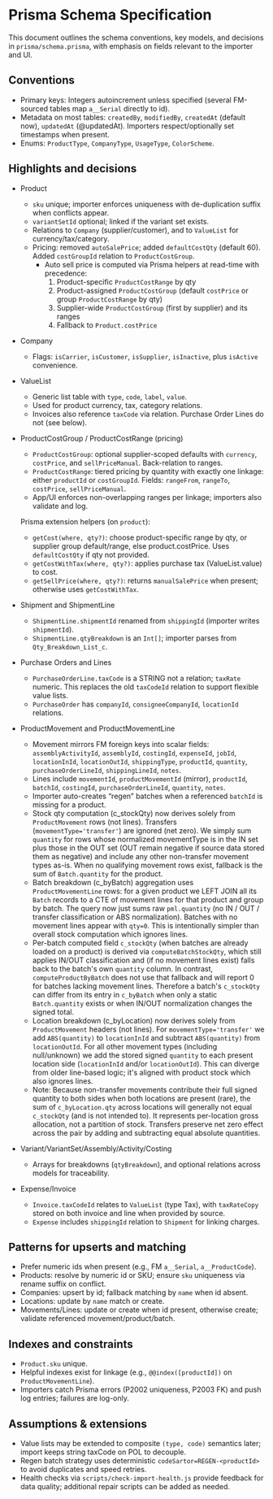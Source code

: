 # Prisma Schema Specification

This document outlines the schema conventions, key models, and decisions in `prisma/schema.prisma`, with emphasis on fields relevant to the importer and UI.

## Conventions

- Primary keys: Integers autoincrement unless specified (several FM-sourced tables map `a__Serial` directly to id).
- Metadata on most tables: `createdBy`, `modifiedBy`, `createdAt` (default now), `updatedAt` (@updatedAt). Importers respect/optionally set timestamps when present.
- Enums: `ProductType`, `CompanyType`, `UsageType`, `ColorScheme`.

## Highlights and decisions

- Product

  - `sku` unique; importer enforces uniqueness with de-duplication suffix when conflicts appear.
  - `variantSetId` optional; linked if the variant set exists.
  - Relations to `Company` (supplier/customer), and to `ValueList` for currency/tax/category.
  - Pricing: removed `autoSalePrice`; added `defaultCostQty` (default 60). Added `costGroupId` relation to `ProductCostGroup`.
    - Auto sell price is computed via Prisma helpers at read-time with precedence:
      1. Product-specific `ProductCostRange` by qty
      2. Product-assigned `ProductCostGroup` (default `costPrice` or group `ProductCostRange` by qty)
      3. Supplier-wide `ProductCostGroup` (first by supplier) and its ranges
      4. Fallback to `Product.costPrice`

- Company

  - Flags: `isCarrier`, `isCustomer`, `isSupplier`, `isInactive`, plus `isActive` convenience.

- ValueList

  - Generic list table with `type`, `code`, `label`, `value`.
  - Used for product currency, tax, category relations.
  - Invoices also reference `taxCode` via relation. Purchase Order Lines do not (see below).

- ProductCostGroup / ProductCostRange (pricing)

  - `ProductCostGroup`: optional supplier-scoped defaults with `currency`, `costPrice`, and `sellPriceManual`. Back-relation to ranges.
  - `ProductCostRange`: tiered pricing by quantity with exactly one linkage: either `productId` or `costGroupId`. Fields: `rangeFrom`, `rangeTo`, `costPrice`, `sellPriceManual`.
  - App/UI enforces non-overlapping ranges per linkage; importers also validate and log.

  Prisma extension helpers (on `product`):

  - `getCost(where, qty?)`: choose product-specific range by qty, or supplier group default/range, else product.costPrice. Uses `defaultCostQty` if qty not provided.
  - `getCostWithTax(where, qty?)`: applies purchase tax (ValueList.value) to cost.
  - `getSellPrice(where, qty?)`: returns `manualSalePrice` when present; otherwise uses `getCostWithTax`.

- Shipment and ShipmentLine

  - `ShipmentLine.shipmentId` renamed from `shippingId` (importer writes `shipmentId`).
  - `ShipmentLine.qtyBreakdown` is an `Int[]`; importer parses from `Qty_Breakdown_List_c`.

- Purchase Orders and Lines

  - `PurchaseOrderLine.taxCode` is a STRING not a relation; `taxRate` numeric. This replaces the old `taxCodeId` relation to support flexible value lists.
  - `PurchaseOrder` has `companyId`, `consigneeCompanyId`, `locationId` relations.

- ProductMovement and ProductMovementLine

  - Movement mirrors FM foreign keys into scalar fields: `assemblyActivityId`, `assemblyId`, `costingId`, `expenseId`, `jobId`, `locationInId`, `locationOutId`, `shippingType`, `productId`, `quantity`, `purchaseOrderLineId`, `shippingLineId`, `notes`.
  - Lines include `movementId`, `productMovementId` (mirror), `productId`, `batchId`, `costingId`, `purchaseOrderLineId`, `quantity`, `notes`.
  - Importer auto-creates “regen” batches when a referenced `batchId` is missing for a product.
  - Stock qty computation (c_stockQty) now derives solely from `ProductMovement` rows (not lines). Transfers (`movementType='transfer'`) are ignored (net zero). We simply sum `quantity` for rows whose normalized movementType is in the IN set plus those in the OUT set (OUT remain negative if source data stored them as negative) and include any other non-transfer movement types as-is. When no qualifying movement rows exist, fallback is the sum of `Batch.quantity` for the product.
  - Batch breakdown (c_byBatch) aggregation uses `ProductMovementLine` rows: for a given product we LEFT JOIN all its `Batch` records to a CTE of movement lines for that product and group by batch. The query now just sums raw `pml.quantity` (no IN / OUT / transfer classification or ABS normalization). Batches with no movement lines appear with `qty=0`. This is intentionally simpler than overall stock computation which ignores lines.
  - Per-batch computed field `c_stockQty` (when batches are already loaded on a product) is derived via `computeBatchStockQty`, which still applies IN/OUT classification and (if no movement lines exist) falls back to the batch's own `quantity` column. In contrast, `computeProductByBatch` does not use that fallback and will report 0 for batches lacking movement lines. Therefore a batch's `c_stockQty` can differ from its entry in `c_byBatch` when only a static `Batch.quantity` exists or when IN/OUT normalization changes the signed total.
  - Location breakdown (c_byLocation) now derives solely from `ProductMovement` headers (not lines). For `movementType='transfer'` we add `ABS(quantity)` to `locationInId` and subtract `ABS(quantity)` from `locationOutId`. For all other movement types (including null/unknown) we add the stored signed `quantity` to each present location side (`locationInId` and/or `locationOutId`). This can diverge from older line-based logic; it's aligned with product stock which also ignores lines.
  - Note: Because non-transfer movements contribute their full signed quantity to both sides when both locations are present (rare), the sum of `c_byLocation.qty` across locations will generally not equal `c_stockQty` (and is not intended to). It represents per-location gross allocation, not a partition of stock. Transfers preserve net zero effect across the pair by adding and subtracting equal absolute quantities.

- Variant/VariantSet/Assembly/Activity/Costing

  - Arrays for breakdowns (`qtyBreakdown`), and optional relations across models for traceability.

- Expense/Invoice
  - `Invoice.taxCodeId` relates to `ValueList` (type Tax), with `taxRateCopy` stored on both invoice and line when provided by source.
  - `Expense` includes `shippingId` relation to `Shipment` for linking charges.

## Patterns for upserts and matching

- Prefer numeric ids when present (e.g., FM `a__Serial`, `a__ProductCode`).
- Products: resolve by numeric id or SKU; ensure `sku` uniqueness via rename suffix on conflict.
- Companies: upsert by id; fallback matching by `name` when id absent.
- Locations: update by `name` match or create.
- Movements/Lines: update or create when id present, otherwise create; validate referenced movement/product/batch.

## Indexes and constraints

- `Product.sku` unique.
- Helpful indexes exist for linkage (e.g., `@@index([productId])` on `ProductMovementLine`).
- Importers catch Prisma errors (P2002 uniqueness, P2003 FK) and push log entries; failures are log-only.

## Assumptions & extensions

- Value lists may be extended to composite `(type, code)` semantics later; import keeps string taxCode on POL to decouple.
- Regen batch strategy uses deterministic `codeSartor=REGEN-<productId>` to avoid duplicates and speed retries.
- Health checks via `scripts/check-import-health.js` provide feedback for data quality; additional repair scripts can be added as needed.
